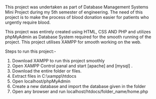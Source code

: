 This project was undertaken as part of Database Management Systems Mini Project during my 5th semester of engineering.
The need of this project is to make the process of blood donation easier for patients who urgently require blood.

This project was entirely created using HTML, CSS AND PHP and utilizes phpMyAdmin as Database System required for the smooth running of the project.
This project utilises XAMPP for smooth working on the web.

Steps to run this project:-
1. Download XAMPP to run this project smoothly
2. Open XAMPP Control panal and start [apache] and [mysql] .
3. Download the entire folder or files.
4. Extract files in C:\xampp\htdocs
5. Open localhost/phpMyAdmin
6. Create a new database and import the database given in the folder
7. Open any browser and run localhost/htdocs/folder_name/home.php
